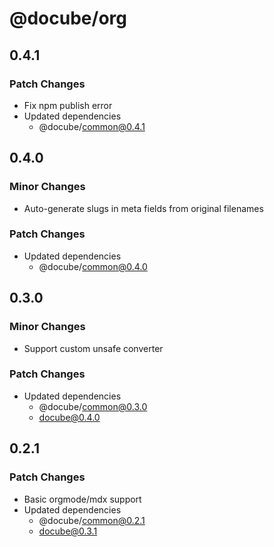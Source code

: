 # @docube/org

## 0.4.1

### Patch Changes

- Fix npm publish error
- Updated dependencies
  - @docube/common@0.4.1

## 0.4.0

### Minor Changes

- Auto-generate slugs in meta fields from original filenames

### Patch Changes

- Updated dependencies
  - @docube/common@0.4.0

## 0.3.0

### Minor Changes

- Support custom unsafe converter

### Patch Changes

- Updated dependencies
  - @docube/common@0.3.0
  - docube@0.4.0

## 0.2.1

### Patch Changes

- Basic orgmode/mdx support
- Updated dependencies
  - @docube/common@0.2.1
  - docube@0.3.1

